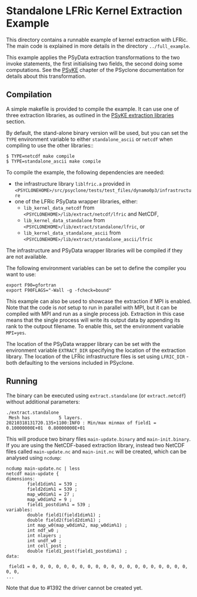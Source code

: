 # Standalone LFRic Kernel Extraction Example

This directory contains a runnable example of kernel extraction
with LFRic. The main code is explained in more details in the
directory ``../full_example``.

This example applies the PSyData extraction transformations to the
two invoke statements, the first initialising two fields, the second
doing some computations.
See the [PSyKE](https://psyclone.readthedocs.io/en/stable/psyke.html)
chapter of the PSyclone documentation for details about this transformation.

## Compilation

A simple makefile is provided to compile the example. It can use one of
three extraction libraries, as outlined in the
[PSyKE extraction libraries](https://psyclone.readthedocs.io/en/stable/psyke.html#extraction-libraries) section.

By default, the stand-alone binary version will be used,
but you can set the ``TYPE`` environment variable to either ``standalone_ascii``
or ``netcdf`` when compiling to use the other libraries::

    $ TYPE=netcdf make compile
    $ TYPE=standalone_ascii make compile

 To compile the example, the following dependencies are needed:
- the infrastructure library ``liblfric.a`` provided in
  ``<PSYCLONEHOME>/src/psyclone/tests/test_files/dynamo0p3/infrastructure``
- one of the LFRic PSyData wrapper libraries, either:
    - ``lib_kernel_data_netcdf`` from
      ``<PSYCLONEHOME>/lib/extract/netcdf/lfric`` and NetCDF,
    - ``lib_kernel_data_standalone`` from
      ``<PSYCLONEHOME>/lib/extract/standalone/lfric``, or
    - ``lib_kernel_data_standalone_ascii`` from
      ``<PSYCLONEHOME>/lib/extract/standalone_ascii/lfric``

The infrastructure and PSyData wrapper libraries will be compiled
if they are not available.

The following environment variables can be set to define the compiler
you want to use:
```shell
export F90=gfortran
export F90FLAGS="-Wall -g -fcheck=bound"
```

This example can also be used to showcase the extraction if MPI is enabled.
Note that the code is *not* setup to run in parallel with MPI, but it can
be compiled with MPI and run as a single process job.
Extraction in this case means that the single process will write
its output data by appending its rank to the outpout filename. To enable
this, set the environment variable ``MPI=yes``.


The location of the PSyData wrapper library can be set with
the environment variable ``EXTRACT_DIR`` specifying the location of the
extraction library. The location of the LFRic infrastructure files is set
using ``LFRIC_DIR`` - both defaulting to the versions included in
PSyclone.

## Running

The binary can be executed using ``extract.standalone`` (or ``extract.netcdf``)
 without additional parameters:
```shell
./extract.standalone
 Mesh has           5 layers.
20210318131720.135+1100:INFO : Min/max minmax of field1 =   0.10000000E+01  0.80000000E+01
```
This will produce two binary files ``main-update.binary`` and ``main-init.binary``.
If you are using the NetCDF-based extraction library, instead two NetCDF files
called ``main-update.nc`` and ``main-init.nc`` will be created, which can be
analysed using ``ncdump``:

```shell
ncdump main-update.nc | less
netcdf main-update {
dimensions:
        field1dim%1 = 539 ;
        field2dim%1 = 539 ;
        map_w0dim%1 = 27 ;
        map_w0dim%2 = 9 ;
        field1_postdim%1 = 539 ;
variables:
        double field1(field1dim%1) ;
        double field2(field2dim%1) ;
        int map_w0(map_w0dim%2, map_w0dim%1) ;
        int ndf_w0 ;
        int nlayers ;
        int undf_w0 ;
        int cell_post ;
        double field1_post(field1_postdim%1) ;
data:

 field1 = 0, 0, 0, 0, 0, 0, 0, 0, 0, 0, 0, 0, 0, 0, 0, 0, 0, 0, 0, 0, 0, 0, 
...
```
Note that due to #1392 the driver cannot be created yet.

